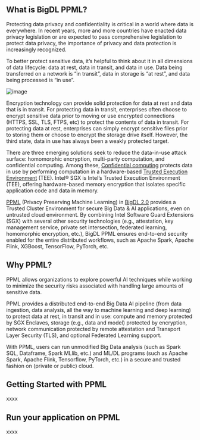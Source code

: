 ## What is BigDL PPML?

Protecting data privacy and confidentiality is critical in a world where data is everywhere. In recent years, more and more countries have enacted data privacy legislation or are expected to pass comprehensive legislation to protect data privacy, the importance of privacy and data protection is increasingly recognized.

To better protect sensitive data, it’s helpful to think about it in all dimensions of data lifecycle: data at rest, data in transit, and data in use. Data being transferred on a network is “in transit”, data in storage is “at rest”, and data being processed is “in use”.

![image](https://user-images.githubusercontent.com/61072813/177668961-22986ea6-055c-41e4-86f8-53775ce73bb6.png)


Encryption technology can provide solid protection for data at rest and data that is in transit. For protecting data in transit, enterprises often choose to encrypt sensitive data prior to moving or use encrypted connections (HTTPS, SSL, TLS, FTPS, etc) to protect the contents of data in transit. For protecting data at rest, enterprises can simply encrypt sensitive files prior to storing them or choose to encrypt the storage drive itself. However, the third state, data in use has always been a weakly protected target. 

There are three emerging solutions seek to reduce the data-in-use attack surface: homomorphic encryption, multi-party computation, and confidential computing. Among these, [Confidential computing](https://www.intel.com/content/www/us/en/security/confidential-computing.html) protects data in use by performing computation in a hardware-based [Trusted Execution Environment](https://en.wikipedia.org/wiki/Trusted_execution_environment) (TEE). Intel® SGX is Intel’s Trusted Execution Environment (TEE), offering hardware-based memory encryption that isolates specific application code and data in memory.

[PPML](https://bigdl.readthedocs.io/en/latest/doc/PPML/Overview/ppml.html) (Privacy Preserving Machine Learning) in [BigDL 2.0](https://github.com/intel-analytics/BigDL) provides a Trusted Cluster Environment for secure Big Data & AI applications, even on untrusted cloud environment. By combining Intel Software Guard Extensions (SGX) with several other security technologies (e.g., attestation, key management service, private set intersection, federated learning, homomorphic encryption, etc.), BigDL PPML ensures end-to-end security enabled for the entire distributed workflows, such as Apache Spark, Apache Flink, XGBoost, TensorFlow, PyTorch, etc.

## Why PPML?

PPML allows organizations to explore powerful AI techniques while working to minimize the security risks associated with handling large amounts of sensitive data. 

PPML provides a distributed end-to-end Big Data AI pipeline (from data ingestion, data analysis, all the way to machine learning and deep learning) to protect data at rest, in transit and in use: compute and memory protected by SGX Enclaves, storage (e.g., data and model) protected by encryption, network communication protected by remote attestation and Transport Layer Security (TLS), and optional Federated Learning support. 

With PPML, users can run unmodified Big Data analysis (such as Spark SQL, Dataframe, Spark MLlib, etc.) and ML/DL programs (such as Apache Spark, Apache Flink, Tensorflow, PyTorch, etc.) in a secure and trusted fashion on (private or public) cloud.

## ****Getting Started with**** PPML

xxxx

## Run your application on PPML

xxxx
